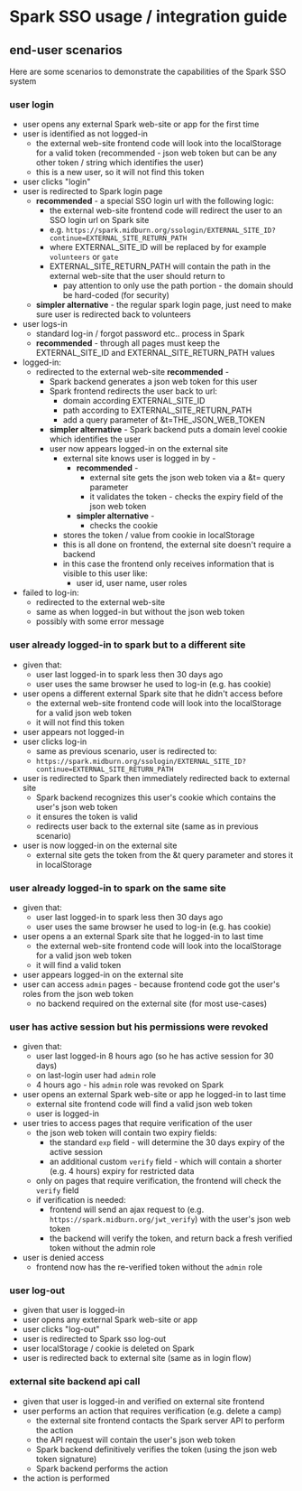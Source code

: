 # Spark SSO usage / integration guide

## end-user scenarios

Here are some scenarios to demonstrate the capabilities of the Spark SSO system

### user login
* user opens any external Spark web-site or app for the first time
* user is identified as not logged-in
  * the external web-site frontend code will look into the localStorage for a valid token (recommended - json web token but can be any other token / string which identifies the user)
  * this is a new user, so it will not find this token
* user clicks "login"
* user is redirected to Spark login page
  * **recommended** - a special SSO login url with the following logic:
    * the external web-site frontend code will redirect the user to an SSO login url on Spark site
    * e.g. `https://spark.midburn.org/ssologin/EXTERNAL_SITE_ID?continue=EXTERNAL_SITE_RETURN_PATH`
    * where EXTERNAL_SITE_ID will be replaced by for example `volunteers` or `gate`
    * EXTERNAL_SITE_RETURN_PATH will contain the path in the external web-site that the user should return to
      * pay attention to only use the path portion - the domain should be hard-coded (for security)
  * **simpler alternative** - the regular spark login page, just need to make sure user is redirected back to volunteers
* user logs-in
  * standard log-in / forgot password etc.. process in Spark
  * **recommended** -  through all pages must keep the EXTERNAL_SITE_ID and EXTERNAL_SITE_RETURN_PATH values
* logged-in: 
  * redirected to the external web-site
    **recommended** - 
      * Spark backend generates a json web token for this user
      * Spark frontend redirects the user back to url:
        * domain according EXTERNAL_SITE_ID
        * path according to EXTERNAL_SITE_RETURN_PATH
        * add a query parameter of &t=THE_JSON_WEB_TOKEN
    * **simpler alternative** - Spark backend puts a domain level cookie which identifies the user
    * user now appears logged-in on the external site
      * external site knows user is logged in by - 
        * **recommended** - 
          * external site gets the json web token via a &t= query parameter
          * it validates the token - checks the expiry field of the json web token
        * **simpler alternative** - 
          * checks the cookie
      * stores the token / value from cookie in localStorage
      * this is all done on frontend, the external site doesn't require a backend
      * in this case the frontend only receives information that is visible to this user like:
        * user id, user name, user roles
* failed to log-in:
  * redirected to the external web-site
  * same as when logged-in but without the json web token
  * possibly with some error message

### user already logged-in to spark but to a different site
* given that:
  * user last logged-in to spark less then 30 days ago
  * user uses the same browser he used to log-in (e.g. has cookie)
* user opens a different external Spark site that he didn't access before
  * the external web-site frontend code will look into the localStorage for a valid json web token
  * it will not find this token
* user appears not logged-in
* user clicks log-in
  * same as previous scenario, user is redirected to:
  * `https://spark.midburn.org/ssologin/EXTERNAL_SITE_ID?continue=EXTERNAL_SITE_RETURN_PATH`
* user is redirected to Spark then immediately redirected back to external site
  * Spark backend recognizes this user's cookie which contains the user's json web token
  * it ensures the token is valid
  * redirects user back to the external site (same as in previous scenario)
* user is now logged-in on the external site
  * external site gets the token from the &t query parameter and stores it in localStorage

### user already logged-in to spark on the same site
* given that:
  * user last logged-in to spark less then 30 days ago
  * user uses the same browser he used to log-in (e.g. has cookie)
* user opens a an external Spark site that he logged-in to last time
  * the external web-site frontend code will look into the localStorage for a valid json web token
  * it will find a valid token
* user appears logged-in on the external site
* user can access `admin` pages - because frontend code got the user's roles from the json web token
  * no backend required on the external site (for most use-cases)

### user has active session but his permissions were revoked
* given that:
  * user last logged-in 8 hours ago (so he has active session for 30 days)
  * on last-login user had `admin` role
  * 4 hours ago - his `admin` role was revoked on Spark
* user opens an external Spark web-site or app he logged-in to last time
  * external site frontend code will find a valid json web token
  * user is logged-in
* user tries to access pages that require verification of the user
  * the json web token will contain two expiry fields:
    * the standard `exp` field - will determine the 30 days expiry of the active session
    * an additional custom `verify` field - which will contain a shorter (e.g. 4 hours) expiry for restricted data
  * only on pages that require verification, the frontend will check the `verify` field
  * if verification is needed:
    * frontend will send an ajax request to (e.g. `https://spark.midburn.org/jwt_verify`) with the user's json web token
    * the backend will verify the token, and return back a fresh verified token without the admin role
* user is denied access
  * frontend now has the re-verified token without the `admin` role

### user log-out
* given that user is logged-in
* user opens any external Spark web-site or app
* user clicks "log-out"
* user is redirected to Spark sso log-out
* user localStorage / cookie is deleted on Spark
* user is redirected back to external site (same as in login flow)

### external site backend api call
* given that user is logged-in and verified on external site frontend
* user performs an action that requires verification (e.g. delete a camp)
  * the external site frontend contacts the Spark server API to perform the action
  * the API request will contain the user's json web token
  * Spark backend definitively verifies the token (using the json web token signature)
  * Spark backend performs the action
* the action is performed

